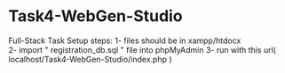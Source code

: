 # Task4-WebGen-Studio
Full-Stack Task
Setup steps:
  1- files should be in xampp/htdocx <br>
  2- import " registration_db.sql " file into phpMyAdmin
  3- run with this url( localhost/Task4-WebGen-Studio/index.php )
